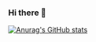 ### Hi there 👋
[![Anurag's GitHub stats](https://github-readme-stats.vercel.app/api?username=Ssymba0)](https://github.com/anuraghazra/github-readme-stats)
